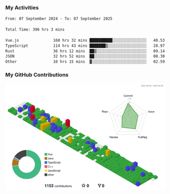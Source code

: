 ### My Activities

<!--START_SECTION:waka-->

```txt
From: 07 September 2024 - To: 07 September 2025

Total Time: 396 hrs 3 mins

Vue.js               160 hrs 32 mins ██████████░░░░░░░░░░░░░░░   40.53 %
TypeScript           114 hrs 43 mins ███████▒░░░░░░░░░░░░░░░░░   28.97 %
Rust                 36 hrs 12 mins  ██▒░░░░░░░░░░░░░░░░░░░░░░   09.14 %
JSON                 32 hrs 52 mins  ██░░░░░░░░░░░░░░░░░░░░░░░   08.30 %
Other                10 hrs 15 mins  ▓░░░░░░░░░░░░░░░░░░░░░░░░   02.59 %
```

<!--END_SECTION:waka-->

### My GitHub Contributions

![](./profile-3d-contrib/profile-gitblock.svg)
